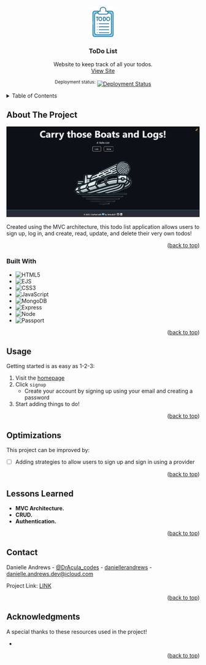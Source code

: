 <!-- Improved compatibility of back to top link: See: https://github.com/othneildrew/Best-README-Template/pull/73 -->

<a name="readme-top"></a>

<!-- PROJECT LOGO -->
<br />
<div align="center">
  <a href="LINK">
    <img src="./public/img/logo.png" alt="Logo" width="80" />
  </a>

  <h3 align="center">ToDo List</h3>

  <p align="center">
    Website to keep track of all your todos.
    <br />
    <a href="LINK">View Site</a>
  </p>

  <p>
    <!-- TODO: update when hosted -->
    <sup>Deployment status:</sup>
    <a href="https://app.netlify.com/sites/tahuyarivervalleywaterdistrict/deploys?branch=main">
      <img src="https://api.netlify.com/api/v1/badges/e29f3a1f-bdbd-466e-93c1-9f84e3d7f4fc/deploy-status" alt="Deployment Status" />
    </a>
  </p>
</div>

<!-- TABLE OF CONTENTS -->
<details>
  <summary>Table of Contents</summary>
  <ol>
    <li>
      <a href="#about-the-project">About The Project</a>
      <ul>
        <li><a href="#built-with">Built With</a></li>
      </ul>
    </li>
    <li><a href="#usage">Usage</a></li>
    <li><a href="#optimizations">Optimizations</a></li>
    <li><a href="#lessons-learned">Lessons Learned</a></li>
    <li><a href="#contact">Contact</a></li>
    <li><a href="#acknowledgments">Acknowledgments</a></li>
  </ol>
</details>

<!-- ABOUT THE PROJECT -->

## About The Project

<p align="center">
    <a href="LINK">
      <img src='./public/img/screenshot.png' alt='ToDo Screen Shot' />
    </a>
</p>

Created using the MVC architecture, this todo list application allows users to sign up, log in, and create, read, update, and delete their very own todos!

<p align="right">(<a href="#readme-top">back to top</a>)</p>

### Built With

- ![HTML5](https://img.shields.io/badge/HTML5-%23E34F26.svg?style=flat&logo=html5&logoColor=white)
- ![EJS](https://img.shields.io/badge/EJS-%23323330.svg?style=flat&logo=ejs&logoColor=23B4CA65)
- ![CSS3](https://img.shields.io/badge/CSS-%23663399.svg?style=flat&logo=css&logoColor=white)
- ![JavaScript](https://img.shields.io/badge/JavaScript-%23323330.svg?style=flat&logo=javascript&logoColor=%23F7DF1E)
- ![MongoDB](https://img.shields.io/badge/MongoDB-%2347A248.svg?style=flat&logo=mongodb&logoColor=white)
- ![Express](https://img.shields.io/badge/Express-%23000000.svg?style=flat&logo=express&logoColor=white)
- ![Node](https://img.shields.io/badge/Node-%235FA04E.svg?style=flat&logo=nodedotjs&logoColor=white)
- ![Passport](https://img.shields.io/badge/passport-%2334E27A.svg?style=flat&logo=passport&logoColor=white)

<p align="right">(<a href="#readme-top">back to top</a>)</p>

<!-- USAGE -->

## Usage

Getting started is as easy as 1-2-3:

1. Visit the [homepage](LINK)
1. Click `signup`
   - Create your account by signing up using your email and creating a password
1. Start adding things to do!

<p align="right">(<a href="#readme-top">back to top</a>)</p>

<!-- OPTIMIZATIONS -->

## Optimizations

This project can be improved by:

- [ ] Adding strategies to allow users to sign up and sign in using a provider

<p align="right">(<a href="#readme-top">back to top</a>)</p>

<!-- LESSONS LEARNED -->

## Lessons Learned

- **MVC Architecture.** 
- **CRUD.** 
- **Authentication.** 

<p align="right">(<a href="#readme-top">back to top</a>)</p>

<!-- CONTACT -->

## Contact

Danielle Andrews - [@DrAcula_codes](https://twitter.com/DrAcula_codes 'Twitter/X') - [daniellerandrews](https://www.linkedin.com/in/daniellerandrews 'LinkedIn') - danielle.andrews.dev@icloud.com

Project Link: [LINK](LINK)

<p align="right">(<a href="#readme-top">back to top</a>)</p>

<!-- ACKNOWLEDGMENTS -->

## Acknowledgments

A special thanks to these resources used in the project!

- 

<p align="right">(<a href="#readme-top">back to top</a>)</p>
